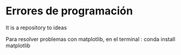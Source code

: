# Errores de programación
It is a repository to ideas


Para resolver problemas con matplotlib, en el terminal : conda install matplotlib
